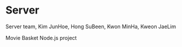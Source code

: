 # Server
Server team, Kim JunHoe, Hong SuBeen, Kwon MinHa, Kweon JaeLim

Movie Basket Node.js project
